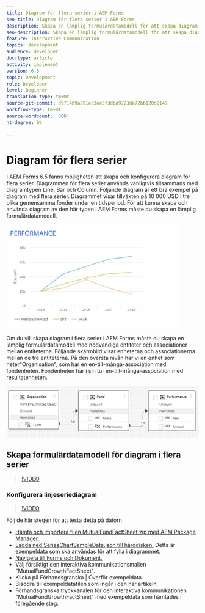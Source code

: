 ```yaml
---
title: Diagram för flera serier i AEM Forms
seo-title: Diagram för flera serier i AEM Forms
description: Skapa en lämplig formulärdatamodell för att skapa diagram i flera serier i utskrifts- och webbkanalsdokument.
seo-description: Skapa en lämplig formulärdatamodell för att skapa diagram i flera serier i utskrifts- och webbkanalsdokument.
feature: Interactive Communication
topics: development
audience: developer
doc-type: article
activity: implement
version: 6.5
topic: Development
role: Developer
level: Beginner
translation-type: tm+mt
source-git-commit: d9714b9a291ec3ee5f3dba9723de72bb120d2149
workflow-type: tm+mt
source-wordcount: '306'
ht-degree: 0%

---
```



# Diagram för flera serier

I AEM Forms 6.5 fanns möjligheten att skapa och konfigurera diagram för flera serier. Diagrammen för flera serier används vanligtvis tillsammans med diagramtypen Line, Bar och Column. Följande diagram är ett bra exempel på diagram med flera serier. Diagrammet visar tillväxten på 10 000 USD i tre olika gemensamma fonder under en tidsperiod. För att kunna skapa och använda diagram av den här typen i AEM Forms måste du skapa en lämplig formulärdatamodell.

![multiserie](assets/seriescharts.jfif)

Om du vill skapa diagram i flera serier i AEM Forms måste du skapa en lämplig formulärdatamodell med nödvändiga entiteter och associationer mellan entiteterna. Följande skärmbild visar enheterna och associationerna mellan de tre entiteterna. På den översta nivån har vi en enhet som heter&quot;Organisation&quot;, som har en en-till-många-association med fondenheten. Fondenheten har i sin tur en-till-många-association med resultatenheten.

![formdatamodell](assets/formdatamodel.jfif)


## Skapa formulärdatamodell för diagram i flera serier

>[!VIDEO](https://video.tv.adobe.com/v/26352/quality=9)


### Konfigurera linjeseriediagram

>[!VIDEO](https://video.tv.adobe.com/v/26353?quality=9&learn=on)


Följ de här stegen för att testa detta på datorn

* [Hämta och importera filen MutualFundFactSheet.zip med AEM Package Manager.](assets/mutualfundfactsheet.zip)
* [Ladda ned SeriesChartSampleData.json till hårddisken.](assets/serieschartsampledata.json) Detta är exempeldata som ska användas för att fylla i diagrammet.
* [Navigera till Forms och Dokument.](https://helpx.adobe.com/aem/forms.html/content/dam/formsanddocuments.html)
* Välj försiktigt den interaktiva kommunikationsmallen &quot;MutualFundGrowthFactSheet&quot;.
* Klicka på Förhandsgranska | Överför exempeldata.
* Bläddra till exempeldatafilen som ingår i den här artikeln.
* Förhandsgranska tryckkanalen för den interaktiva kommunikationen &quot;MutualFundGrowthFactSheet&quot; med exempeldata som hämtades i föregående steg.
